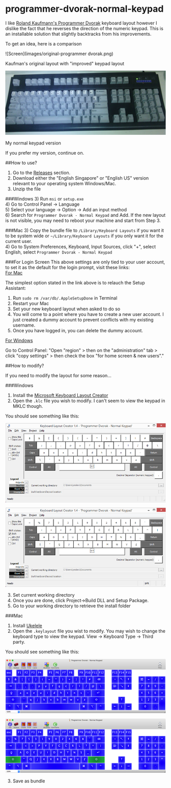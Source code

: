 # programmer-dvorak-normal-keypad

I like [Roland Kaufmann's Programmer Dvorak](http://www.kaufmann.no/roland/dvorak/) keyboard layout however I dislike the fact that he reverses the direction of the numeric keypad. This is an installable solution that slightly backtracks from his improvements.

To get an idea, here is a comparison

![Screen](images/original-programmer dvorak.png)

Kaufman's original layout with "improved" keypad layout

![Screen](images/unicomp-spacesaver-104.jpg)

My normal keypad version

If you prefer my version, continue on.

##How to use?

1) Go to the [Releases](https://github.com/yeokm1/programmer-dvorak-normal-keypad/releases) section.  
2) Download either the "English Singapore" or "English US" version relevant to your operating system Windows/Mac.  
3) Unzip the file  

###Windows
3) Run `msi` or `setup.exe`  
4) Go to Control Panel -> Language  
5) Select your language -> Option -> Add an input method   
6) Search for `Programmer Dvorak - Normal Keypad` and Add. If the new layout is not visible, you may need to reboot your machine and start from Step 3.

###Mac
3) Copy the bundle file to `/Library/Keyboard Layouts` if you want it to be system wide or `~/Library/Keyboard Layouts` if you only want it for the current user.  
4) Go to System Preferences, Keyboard, Input Sources, click "+", select English, select `Programmer Dvorak - Normal Keypad`

###For Login Screen
This above settings are only tied to your user account, to set it as the default for the login prompt, visit these links:  
[For Mac](http://www.macissues.com/2015/04/16/fix-an-incorrect-default-keyboard-layout-at-the-os-x-login-prompt/)

The simplest option stated in the link above is to relauch the Setup Assistant:

1. Run `sudo rm /var/db/.AppleSetupDone` in Terminal
2. Restart your Mac
3. Set your new keyboard layout when asked to do so
4. You will come to a point where you have to create a new user account. I just created a dummy account to prevent conflicts with my existing username.
5. Once you have logged in, you can delete the dummy account.

[For Windows](https://social.technet.microsoft.com/Forums/windows/en-US/c64ee221-db3c-4058-8d1b-673de613535f/how-to-change-keyboard-layout-for-login-and-password-in-windows-8?forum=w8itprogeneral)

Go to Control Panel:
"Open "region" > then on the "administration" tab > click "copy settings" > then check the box "for home screen & new users"."

##How to modify?

If you need to modify the layout for some reason...

###Windows

1) Install the [Microsoft Keyboard Layout Creator](https://msdn.microsoft.com/en-us/goglobal/bb964665.aspx)  
2) Open the `.klc` file you wish to modify. I can't seem to view the keypad in MKLC though. 

You should see something like this:  

![Screen](images/windows-prod-dvorak-main.png)

![Screen](images/windows-prod-dvorak-shift.png)

3) Set current working directory  
4) Once you are done, click Project->Build DLL and Setup Package.  
5) Go to your working directory to retrieve the install folder  

###Mac

1) Install [Ukelele](http://scripts.sil.org/cms/scripts/page.php?site_id=nrsi&id=ukelele)  
2) Open the `.keylayout` file you wist to modify. You may wish to change the keyboard type to view the keypad. View -> Keyboard Type -> Third party.

You should see something like this:  

![Screen](images/mac-prod-dvorak-main.png)

![Screen](images/mac-prod-dvorak-shift.png)

3) Save as bundle
